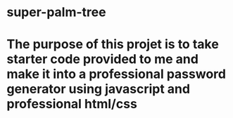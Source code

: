 # super-palm-tree

# The purpose of this projet is to take starter code provided to me and make it into a professional password generator using javascript and professional html/css

